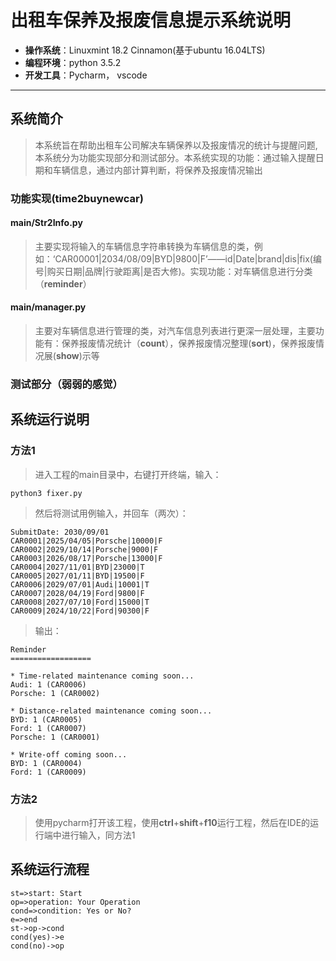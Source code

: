 # 出租车保养及报废信息提示系统说明
- **操作系统**：Linuxmint 18.2 Cinnamon(基于ubuntu 16.04LTS)
- **编程环境**：python 3.5.2
- **开发工具**：Pycharm， vscode
--------------

## 系统简介
> 本系统旨在帮助出租车公司解决车辆保养以及报废情况的统计与提醒问题,本系统分为功能实现部分和测试部分。本系统实现的功能：通过输入提醒日期和车辆信息，通过内部计算判断，将保养及报废情况输出

### 功能实现(**time2buynewcar**)

#### **main/Str2Info.py**
> 主要实现将输入的车辆信息字符串转换为车辆信息的类，例如：‘CAR00001|2034/08/09|BYD|9800|F’——id|Date|brand|dis|fix(编号|购买日期|品牌|行驶距离|是否大修)。实现功能：对车辆信息进行分类（**reminder**）
#### **main/manager.py**
> 主要对车辆信息进行管理的类，对汽车信息列表进行更深一层处理，主要功能有：保养报废情况统计（**count**），保养报废情况整理(**sort**)，保养报废情况展(**show**)示等

### 测试部分（弱弱的感觉）


## 系统运行说明
### **方法1**
> 进入工程的main目录中，右键打开终端，输入：
``` shell
python3 fixer.py
```
> 然后将测试用例输入，并回车（两次）：
```
SubmitDate: 2030/09/01
CAR0001|2025/04/05|Porsche|10000|F
CAR0002|2029/10/14|Porsche|9000|F
CAR0003|2026/08/17|Porsche|13000|F
CAR0004|2027/11/01|BYD|23000|T
CAR0005|2027/01/11|BYD|19500|F
CAR0006|2029/07/01|Audi|10001|T
CAR0007|2028/04/19|Ford|9800|F
CAR0008|2027/07/10|Ford|15000|T
CAR0009|2024/10/22|Ford|90300|F

```
> 输出：
```
Reminder
==================

* Time-related maintenance coming soon...
Audi: 1 (CAR0006)
Porsche: 1 (CAR0002)

* Distance-related maintenance coming soon...
BYD: 1 (CAR0005)
Ford: 1 (CAR0007)
Porsche: 1 (CAR0001)

* Write-off coming soon...
BYD: 1 (CAR0004)
Ford: 1 (CAR0009)
```

### **方法2**
> 使用pycharm打开该工程，使用**ctrl**+**shift**+**f10**运行工程，然后在IDE的运行端中进行输入，同方法1


## 系统运行流程
```flow
st=>start: Start
op=>operation: Your Operation
cond=>condition: Yes or No?
e=>end
st->op->cond
cond(yes)->e
cond(no)->op
```
